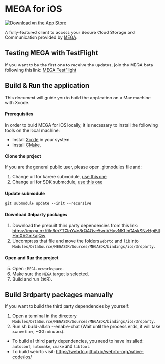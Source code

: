 MEGA for iOS
===============

[![Download on the App Store](https://linkmaker.itunes.apple.com/en-us/badge-lrg.svg?releaseDate=2013-11-26&kind=iossoftware&bubble=ios_apps)](https://apps.apple.com/app/mega/id706857885?mt=8)

A fully-featured client to access your Secure Cloud Storage and Communication provided by [MEGA](https://mega.nz).

## Testing MEGA with TestFlight

If you want to be the first one to receive the updates, join the MEGA beta following this link: [MEGA TestFlight](https://testflight.apple.com/join/4x1P5Tnx)

## Build & Run the application

This document will guide you to build the application on a Mac machine with Xcode.

#### Prerequisites
In order to build MEGA for iOS locally, it is necessary to install the following tools on the local machine:

- Install [Xcode](https://itunes.apple.com/app/xcode/id497799835?mt=12) in your system.
- Install [CMake](https://cmake.org/install/).

#### Clone the project

If you are the general public user, please open .gitmodules file and:

1. Change url for karere submodule, [use this one](https://github.com/meganz/MEGAchat.git)
2. Change url for SDK submodule, [use this one](https://github.com/meganz/SDK.git)

#### Update submodule

```
git submodule update --init --recursive
```

#### Download 3rdparty packages
1. Download the prebuilt third party dependencies from this link: https://mega.nz/file/kbZTXIqY#o8rQAOveVwuVHyvNKLbQ4skSNzHgj5IlHmXVGmKajQw
2. Uncompress that file and move the folders `webrtc` and `lib` into `Modules/DataSource/MEGASDK/Sources/MEGASDK/bindings/ios/3rdparty`.

#### Open and Run the project
5. Open `iMEGA.xcworkspace`.
6. Make sure the `MEGA` target is selected.
7. Build and run (⌘R).

## Build 3rdparty packages manually
If you want to build the third party dependencies by yourself: 
1. Open a terminal in the directory `Modules/DataSource/MEGASDK/Sources/MEGASDK/bindings/ios/3rdparty`. 
2. Run sh build-all.sh --enable-chat (Wait until the process ends, it will take some time, ~30 minutes). 

- To build all third party dependencies, you need to have installed: `autoconf`, `automake`, `cmake` and `libtool`. 
- To build webrtc visit: https://webrtc.github.io/webrtc-org/native-code/ios/

